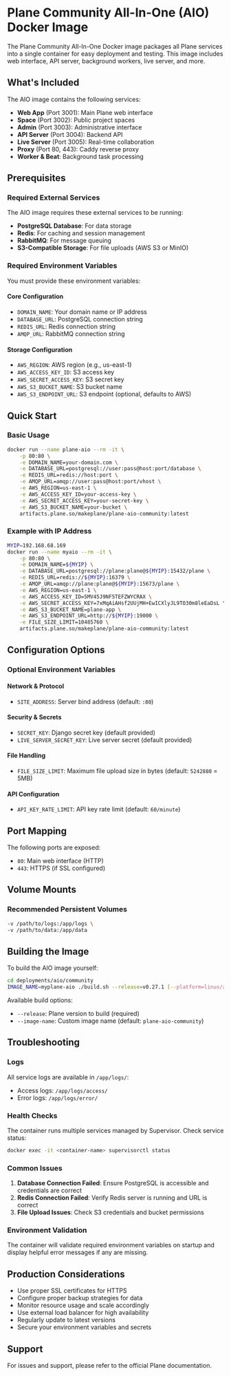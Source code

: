 # Plane Community All-In-One (AIO) Docker Image

The Plane Community All-In-One Docker image packages all Plane services into a single container for easy deployment and testing. This image includes web interface, API server, background workers, live server, and more.

## What's Included

The AIO image contains the following services:

- **Web App** (Port 3001): Main Plane web interface
- **Space** (Port 3002): Public project spaces
- **Admin** (Port 3003): Administrative interface  
- **API Server** (Port 3004): Backend API
- **Live Server** (Port 3005): Real-time collaboration
- **Proxy** (Port 80, 443): Caddy reverse proxy
- **Worker & Beat**: Background task processing

## Prerequisites

### Required External Services

The AIO image requires these external services to be running:

- **PostgreSQL Database**: For data storage
- **Redis**: For caching and session management  
- **RabbitMQ**: For message queuing
- **S3-Compatible Storage**: For file uploads (AWS S3 or MinIO)

### Required Environment Variables

You must provide these environment variables:

#### Core Configuration

- `DOMAIN_NAME`: Your domain name or IP address
- `DATABASE_URL`: PostgreSQL connection string
- `REDIS_URL`: Redis connection string  
- `AMQP_URL`: RabbitMQ connection string

#### Storage Configuration

- `AWS_REGION`: AWS region (e.g., us-east-1)
- `AWS_ACCESS_KEY_ID`: S3 access key
- `AWS_SECRET_ACCESS_KEY`: S3 secret key
- `AWS_S3_BUCKET_NAME`: S3 bucket name
- `AWS_S3_ENDPOINT_URL`: S3 endpoint (optional, defaults to AWS)

## Quick Start

### Basic Usage

```bash
docker run --name plane-aio --rm -it \
    -p 80:80 \
    -e DOMAIN_NAME=your-domain.com \
    -e DATABASE_URL=postgresql://user:pass@host:port/database \
    -e REDIS_URL=redis://host:port \
    -e AMQP_URL=amqp://user:pass@host:port/vhost \
    -e AWS_REGION=us-east-1 \
    -e AWS_ACCESS_KEY_ID=your-access-key \
    -e AWS_SECRET_ACCESS_KEY=your-secret-key \
    -e AWS_S3_BUCKET_NAME=your-bucket \
    artifacts.plane.so/makeplane/plane-aio-community:latest
```

### Example with IP Address

```bash
MYIP=192.168.68.169
docker run --name myaio --rm -it \
    -p 80:80 \
    -e DOMAIN_NAME=${MYIP} \
    -e DATABASE_URL=postgresql://plane:plane@${MYIP}:15432/plane \
    -e REDIS_URL=redis://${MYIP}:16379 \
    -e AMQP_URL=amqp://plane:plane@${MYIP}:15673/plane \
    -e AWS_REGION=us-east-1 \
    -e AWS_ACCESS_KEY_ID=5MV45J9NF5TEFZWYCRAX \
    -e AWS_SECRET_ACCESS_KEY=7xMqAiAHsf2UUjMH+EwICXlyJL9TO30m8leEaDsL \
    -e AWS_S3_BUCKET_NAME=plane-app \
    -e AWS_S3_ENDPOINT_URL=http://${MYIP}:19000 \
    -e FILE_SIZE_LIMIT=10485760 \
    artifacts.plane.so/makeplane/plane-aio-community:latest
```

## Configuration Options

### Optional Environment Variables

#### Network & Protocol

- `SITE_ADDRESS`: Server bind address (default: `:80`)


#### Security & Secrets

- `SECRET_KEY`: Django secret key (default provided)
- `LIVE_SERVER_SECRET_KEY`: Live server secret (default provided)

#### File Handling

- `FILE_SIZE_LIMIT`: Maximum file upload size in bytes (default: `5242880` = 5MB)

#### API Configuration

- `API_KEY_RATE_LIMIT`: API key rate limit (default: `60/minute`)

## Port Mapping

The following ports are exposed:

- `80`: Main web interface (HTTP)
- `443`: HTTPS (if SSL configured)

## Volume Mounts

### Recommended Persistent Volumes

```bash
-v /path/to/logs:/app/logs \
-v /path/to/data:/app/data 
```

## Building the Image

To build the AIO image yourself:

```bash
cd deployments/aio/community
IMAGE_NAME=myplane-aio ./build.sh --release=v0.27.1 [--platform=linux/amd64]
```

Available build options:

- `--release`: Plane version to build (required)
- `--image-name`: Custom image name (default: `plane-aio-community`)

## Troubleshooting

### Logs

All service logs are available in `/app/logs/`:

- Access logs: `/app/logs/access/`
- Error logs: `/app/logs/error/`

### Health Checks

The container runs multiple services managed by Supervisor. Check service status:

```bash
docker exec -it <container-name> supervisorctl status
```

### Common Issues

1. **Database Connection Failed**: Ensure PostgreSQL is accessible and credentials are correct
2. **Redis Connection Failed**: Verify Redis server is running and URL is correct  
3. **File Upload Issues**: Check S3 credentials and bucket permissions

### Environment Validation

The container will validate required environment variables on startup and display helpful error messages if any are missing.

## Production Considerations

- Use proper SSL certificates for HTTPS
- Configure proper backup strategies for data
- Monitor resource usage and scale accordingly
- Use external load balancer for high availability
- Regularly update to latest versions
- Secure your environment variables and secrets

## Support

For issues and support, please refer to the official Plane documentation.
